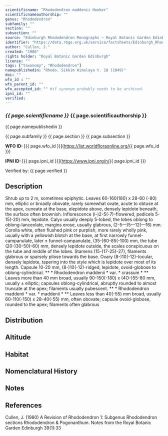 ```yaml
---
scientificname: "Rhododendron maddenii Hooker"
scientificnameauthorship: ""
genus: "Rhododendron"
subfamily: ""
section: ""
subsection: ""
source: "Edinburgh Rhododendron Monographs – Royal Botanic Garden Edinburgh"
identifier: "https://data.rbge.org.uk/service/factsheets/Edinburgh_Rhododendron_Monographs.xhtml"
author: "Cullen, J."
created: "1980"
rights holder: "Royal Botanic Garden Edinburgh"
license: ""
tags: ["taxonomy", "Rhododendron"]
namepublishedin: "Rhodo. Sikkim Himalaya t. 18 (1849)"
doi: ""
wfo_id : ""
wfo_parent_id: ""
wfo_accepted_id: "" #if synonym probably needs to be archived.                      
ipni_id: ""
verified:
---
```

### _{{ page.scientificname }}_ {{ page.scientificauthorship }}
 {{ page.namepublishedin }}

{{ page.subfamily }} {{ page.section }} {{ page.subsection }}

**WFO ID:** [{{ page.wfo_id }}](https://list.worldfloraonline.org/{{ page.wfo_id }})

**IPNI ID:** [{{ page.ipni_id }}](https://www.ipni.org/n/{{ page.ipni_id }})

Verified by: {{ page.verified }}



## Description
Shrub up to 2 m, sometimes epiphytic. Leaves 60-160(180) x 28-60 (-80) mm, elliptic or broadly obovate, rarely somewhat ovate, acute to obtuse at the apex, cuneate at the base, elepidote above, densely lepidote beneath, the surface often brownish. Inflorescence (l-)2-5(-7)-f!owered, pedicels 5-15(-20) mm, lepidote. Calyx usually deeply 5-lobed, the lobes oblong to oblong-lanceolate, margins erose, usually glabrous, (2-5—)5—12(—16) mm. Corolla white, often flushed pink or purplish, more rarely wholly pink, usually with a yellowish blotch at the base, at first narrowly funnel-campanulate, later ± funnel-campanulate, (35-)60-85(-100) mm, the tube (20-)30-50(-60) mm, densely lepidote outside, the scales conspicuous on the tube and middle of the lobes. Stamens (15-)17-25(-27), filaments glabrous or sparsely pilose towards the base. Ovary (8-)10(-12)-Iocular, densely lepidote, tapering into the style which is lepidote over most of its length. Capsule 10-20 mm, (8-)10(-12)-ridged, lepidote, ovoid-globose to oblong-cylindrical. ** * Rhododendron maddenii * var. * crassum * ** Leaves more than 40 mm broad, usually 90-150(-180) x (4O-)55-80 mm, usually ± elliptic; capsules oblong-cylindrical, abruptly rounded to almost truncate at the apex; filaments usually pubescent. ** * Rhododendron maddenii * var. * maddenii * ** Leaves less than 40(-55) mm broad, usually 60-110(-150) x 28-40(-55) mm, often obovate; capsule ovoid-globose, rounded to the apex; filaments often glabrous

## Distribution


## Altitude


## Habitat


## Nomenclatural History

                       
## Notes


## References

Cullen, J. (1980) A Revision of Rhododendron 1: Subgenus Rhododendron sections Rhododendron & Pogonanthum. Notes from the Royal Botanic Garden Edinburgh 39(1):33

